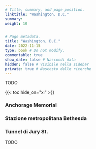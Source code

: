 ```yaml
---
# Title, summary, and page position.
linktitle: "Washington, D.C."
summary: 
weight: 10


# Page metadata.
title: "Washington, D.C." 
date: 2022-11-15
type: book # Do not modify.
commentable: true
show_date: false # Nascondi data
hidden: false # Visibile nella sidebar
private: true # Nascosto dalle ricerche
---
```


TODO

{{< toc hide_on="xl" >}}


### Anchorage Memorial

### Stazione metropolitana Bethesda

### Tunnel di Jury St.

TODO